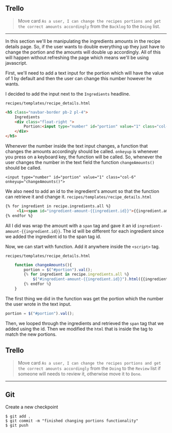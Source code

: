 ## Trello
> Move card `As a user, I can change the recipes portions and get the correct amounts accordingly` from the `Backlog` to the `Doing` list.
___


In this section we'll be manipulating the ingredients amounts in the recipe details page. So, if the user wants to double everything up they just have to change the portion and the amounts will double up accordingly. All of this will happen without refreshing the page which means we'll be using javascript.

First, we'll need to add a text input for the portion which will have the value of 1 by default and then the user can change this number however he wants.


I decided to add the input next to the `Ingredients` headline.

`recipes/templates/recipe_details.html`
```html
<h5 class="navbar-border pb-2 pl-4">
	Ingredients 
	<div class="float-right ">
		Portion:<input type="number" id="portion" value="1" class="col-6" onkeyup="changeAmounts()">
	</div>
</h5>
```

Whenever the number inside the text input changes, a function that changes the amounts accordingly should be called. `onkeyup` is whenever you press on a keyboard key, the function will be called. So, whenever the user changes the number in the text field the function `changeAmounts()` should be called.

```
<input type="number" id="portion" value="1" class="col-6" onkeyup="changeAmounts()">
```

We also need to add an id to the ingredient's amount so that the function can retrieve it and change it.
`recipes/templates/recipe_details.html`
```html
{% for ingredient in recipe.ingredients.all %}
	 <li><span id="ingredient-amount-{{ingredient.id}}">{{ingredient.amount}}</span> {{ingredient.measure}} - {{ingredient.ingredient}}</li>
{% endfor %}
```

All I did was wrap the amount with a `span` tag and gave it an id `ingredient-amount-{{ingredient.id}}`. The id will be different for each ingredient since we added the ingredient id to the span tag id.

Now, we can start with function. Add it anywhere inside the `<script>` tag.

`recipes/templates/recipe_details.html`
```javascript
	function changeAmounts(){
		portion = $("#portion").val();
		{% for ingredient in recipe.ingredients.all %}
			$("#ingredient-amount-{{ingredient.id}}").html({{ingredient.amount}}*portion);
		{% endfor %}
	}
```

The first thing we did in the function was get the portion which the number the user wrote in the text input.
```js
portion = $("#portion").val();
```

Then, we looped through the ingredients and retrieved the `span` tag that we added using the id. Then we modified the `html` that is inside the tag to match the new portions.


## Trello
> Move card `As a user, I can change the recipes portions and get the correct amounts accordingly` from the `Doing` to the `Review` list if someone will needs to review it, otherwise move it to `Done`.
___

## Git

Create a new checkpoint

```shell
$ git add .
$ git commit -m "finished changing portions functionality"
$ git push
```
